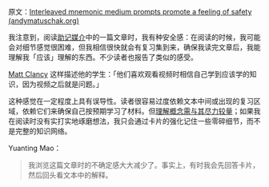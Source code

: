 原文：[Interleaved mnemonic medium prompts promote a feeling of safety (andymatuschak.org)](https://notes.andymatuschak.org/z2TCHSDXHpLAH7137LZ5zZjcRVepwtrMVLpk)

我注意到，阅读[助记媒介](https://notes.andymatuschak.org/z4rRX3qwSSJRsEkdXKwH2shamgHNeRthrMLiF)中的一篇文章时，我有种安全感：在阅读的时候，我可能会对细节感觉很困难，但我相信很快就会有复习集到来，确保我读完文章后，我能理解我「应该」理解的东西。不少读者也报告了类似的感受。

[Matt Clancy](https://notes.andymatuschak.org/z2WiVeLTK9MUkBZcVAc53qrHXB8mtG1onp71r) 这样描述他的学生：「他们喜欢观看视频时相信自己学到应该学的知识，因为视频之后就是问题。」

这种感觉在一定程度上具有误导性。读者很容易过度依赖文本中间或出现的复习区域，依赖它们来确保自己按预期学习了材料。但[理解概念需与其尽力较量](https://notes.andymatuschak.org/zX1WtJ4ouE8sjN1NgWHsGVg8ZnVfp5Kz74Vs)；如果我在阅读时没有实打实地琢磨想法，我只会通过卡片的强化记住一些零碎细节，而不是完整的知识网络。

Yuanting Mao：

> 我浏览这篇文章时的不确定感大大减少了。事实上，有时我会先回答卡片，然后回头看文本中的解释。